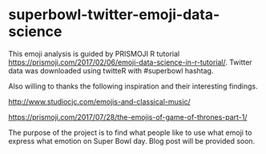 # superbowl-twitter-emoji-data-science

This emoji analysis is guided by PRISMOJI R tutorial https://prismoji.com/2017/02/06/emoji-data-science-in-r-tutorial/.
Twitter data was downloaded using twitteR with #superbowl hashtag.

Also willing to thanks the following inspiration and their interesting findings.

http://www.studiocjc.com/emojis-and-classical-music/

https://prismoji.com/2017/07/28/the-emojis-of-game-of-thrones-part-1/

The purpose of the project is to find what people like to use what emoji to express what emotion on Super Bowl day. Blog post will be provided soon.
